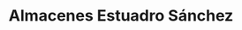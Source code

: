 ---
title: "Almacenes Estuadro Sánchez"
url: /quito/almacenes-estuadro-sanchez/
shop: grandes almacenes
---